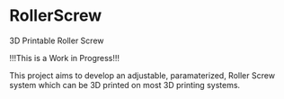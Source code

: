 # RollerScrew
3D Printable Roller Screw

!!!This is a Work in Progress!!!

This project aims to develop an adjustable, paramaterized, Roller Screw system which can be 3D printed
on most 3D printing systems. 
